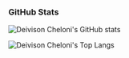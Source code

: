 ### GitHub Stats
![Deivison Cheloni's GitHub stats](https://github-readme-stats.vercel.app/api?username=DeivisonCheloni&show_icons=true&theme=dark&count_private=true)

![Deivison Cheloni's Top Langs](https://github-readme-stats.vercel.app/api/top-langs/?username=DeivisonCheloni&layout=compact&theme=dark&count_private=true)

